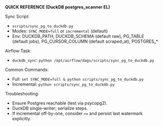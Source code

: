 **QUICK REFERENCE (DuckDB postgres_scanner EL)**

Sync Script:
- `scripts/sync_pg_to_duckdb.py`
- Modes: `SYNC_MODE=full` or `incremental` (default)
- Env: DUCKDB_PATH, DUCKDB_SCHEMA (default raw), PG_TABLE (default jobs), PG_CURSOR_COLUMN (default scraped_at), POSTGRES_*

Airflow Task:
- `duckdb_sync`: `python /opt/airflow/dags/scripts/sync_pg_to_duckdb.py`

Common Commands:
- Full: `set SYNC_MODE=full & python scripts/sync_pg_to_duckdb.py`
- Incremental: `python scripts/sync_pg_to_duckdb.py`

Troubleshooting:
- Ensure Postgres reachable (test via psycopg2).
- DuckDB single-writer; serialize steps.
- If incremental off-by-one, consider `>=` and persist last watermark explicitly.
